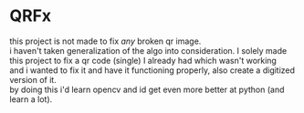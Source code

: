 # QRFx

this project is not made to fix *any* broken qr image.  
i haven't taken generalization of the algo into consideration. I solely made this project to fix a qr code (single) I already had which wasn't working  
and i wanted to fix it and have it functioning properly, also create a digitized version of it.  
by doing this i'd learn opencv and id get even more better at python (and learn a lot). 

